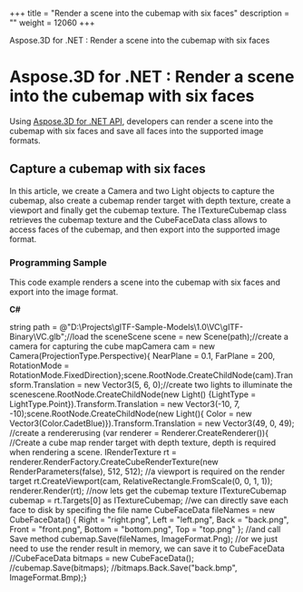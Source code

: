 +++
title = "Render a scene into the cubemap with six faces" 
description = "" 
weight = 12060 
+++

Aspose.3D for .NET : Render a scene into the cubemap with six faces  

# Aspose.3D for .NET : Render a scene into the cubemap with six faces


Using [Aspose.3D for .NET API](https://www.aspose.com/products/3d/net), developers can render a scene into the cubemap with six faces and save all faces into the supported image formats.

## Capture a cubemap with six faces

In this article, we create a Camera and two Light objects to capture the cubemap, also create a cubemap render target with depth texture, create a viewport and finally get the cubemap texture. The ITextureCubemap class retrieves the cubemap texture and the CubeFaceData class allows to access faces of the cubemap, and then export into the supported image format.

### Programming Sample

This code example renders a scene into the cubemap with six faces and export into the image format.

**C#**

string path = @"D:\\Projects\\glTF-Sample-Models\\1.0\\VC\\glTF-Binary\\VC.glb";//load the sceneScene scene = new Scene(path);//create a camera for capturing the cube mapCamera cam = new Camera(ProjectionType.Perspective){    NearPlane = 0.1,    FarPlane = 200,    RotationMode = RotationMode.FixedDirection};scene.RootNode.CreateChildNode(cam).Transform.Translation = new Vector3(5, 6, 0);//create two lights to illuminate the scenescene.RootNode.CreateChildNode(new Light() {LightType = LightType.Point}).Transform.Translation = new Vector3(-10, 7, -10);scene.RootNode.CreateChildNode(new Light(){    Color = new Vector3(Color.CadetBlue)}).Transform.Translation = new Vector3(49, 0, 49); //create a rendererusing (var renderer = Renderer.CreateRenderer()){    //Create a cube map render target with depth texture, depth is required when rendering a scene.    IRenderTexture rt = renderer.RenderFactory.CreateCubeRenderTexture(new RenderParameters(false), 512, 512);    //a viewport is required on the render target    rt.CreateViewport(cam, RelativeRectangle.FromScale(0, 0, 1, 1));    renderer.Render(rt);    //now lets get the cubemap texture    ITextureCubemap cubemap = rt.Targets\[0\] as ITextureCubemap;    //we can directly save each face to disk by specifing the file name    CubeFaceData<string> fileNames = new CubeFaceData<string>()    {        Right = "right.png",        Left = "left.png",        Back = "back.png",        Front = "front.png",        Bottom = "bottom.png",        Top = "top.png"    };    //and call Save method    cubemap.Save(fileNames, ImageFormat.Png);    //or we just need to use the render result in memory, we can save it to CubeFaceData<Bitmap>    //CubeFaceData<Bitmap> bitmaps = new CubeFaceData<Bitmap>();    //cubemap.Save(bitmaps);    //bitmaps.Back.Save("back.bmp", ImageFormat.Bmp);}


